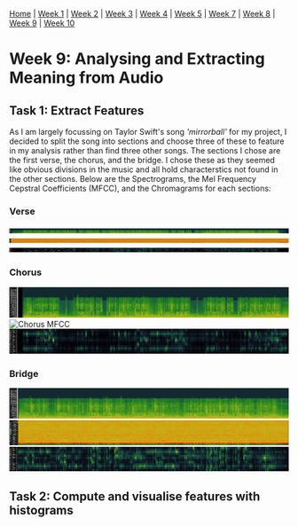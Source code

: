 [Home](README.md) | [Week 1](week1.md) | [Week 2](week2.md) | [Week 3](week3.md) | [Week 4](week4.md) | [Week 5](week5.md) | [Week 7](week7.md) | [Week 8](week8.md) | [Week 9](week9.md) | [Week 10](week10.md)

# Week 9: Analysing and Extracting Meaning from Audio
## Task 1: Extract Features
As I am largely focussing on Taylor Swift's song *'mirrorball'* for my project, I decided to split the song into  sections and choose three of these to feature in my analysis rather than find three other songs. The sections I chose are the first verse, the chorus, and the bridge. I chose these as they seemed like obvious divisions in the music and all hold characterstics not found in the other sections. Below are the Spectrograms, the Mel Frequency Cepstral Coefficients (MFCC), and the Chromagrams for each sections:
### Verse
![Verse Spectrogram](data/week9/mirrorball_verse_spectrogram.png)
![Verse MFCC](data/week9/mirrorball_verse_MFCC.png)
![Verse Chromogram](data/week9/mirrorball_verse_chromogram.png)
### Chorus
![Chorus Spectrogram](data/week9/mirrorball_chorus_spectrogram.png)
![Chorus MFCC](data/week9/mirrorball_chrous_MFCC.png)
![Chorus Chromogram](data/week9/mirrorball_chorus_chromogram.png)
### Bridge
![Bridge Spectrogram](data/week9/mirrorball_bridge_spectrogram.png)
![Bridge MFCC](data/week9/mirrorball_bridge_MFCC.png)
![Bridge Chromogram](data/week9/mirrorball_bridge_chromogram.png)

## Task 2: Compute and visualise features with histograms
###
